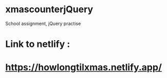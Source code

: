 # xmascounterjQuery
School assignment, jQuery practise
#
#
#
#
# Link to netlify :
# https://howlongtilxmas.netlify.app/
